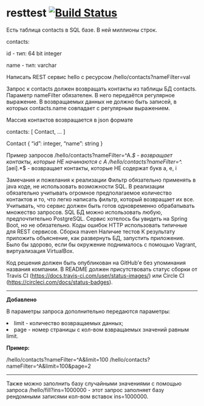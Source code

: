 # resttest [![Build Status](https://travis-ci.org/aquariusmaster/resttest.svg?branch=master)](https://travis-ci.org/aquariusmaster/resttest)

Есть таблица contacts в SQL базе. В ней миллионы строк.

contacts:

id - тип: 64 bit integer

name - тип: varchar


Написать REST сервис hello с ресурсом
/hello/contacts?nameFilter=val

Запрос к contacts должен возвращать контакты из таблицы БД contacts. Параметр nameFilter обязателен. В него передаётся регулярное выражение. В возвращаемых данных не должно быть записей, в которых contacts.name совпадает с регулярным выражением.

Массив контактов возвращается в json формате

contacts: [ Contact, ... ]

Contact
{
    “id”: integer,
     “name”: string
}

Пример запросов
/hello/contacts?nameFilter=^A.*$ - возвращает контакты, которые НЕ начинаются с A
/hello/contacts?nameFilter=^.*[aei].*$ - возвращает контакты, которые НЕ содержат букв a, e, i

Замечания и пожелания к реализации
Фильтр обязательно применять в java коде, не использовать возможности SQL.
В реализации обязательно учитывать огромное предполагаемое количество контактов и то, что легко написать фильтр, который возвращает их все.
Учитывать, что сервис должен быть готов одновременно обрабатывать множество запросов.
SQL БД можно использовать любую, предпочтительно PostgreSQL.
Сервис хотелось бы увидеть на Spring Boot, но не обязательно.
Коды ошибок HTTP использовать типичные для REST сервисов.
Сборка maven
Наличие тестов
К результату приложить объяснение, как развернуть БД, запустить приложение. Было бы здорово, если бы окружение поднималось с помощью Vagrant, виртуализация VirtualBox.

Код решения должен быть опубликован на GitHub’е без упоминания названия компании. В README должен присутствовать статус сборки от Travis CI (https://docs.travis-ci.com/user/status-images/) или Circle CI (https://circleci.com/docs/status-badges).


_______________________________________________________________________________________

**Добавлено**

В параметры запроса дополнительно передаются параметры:
    <li> limit - количество возвращаемых данных;
    <li> page - номер страницы с кол-вом взвращаемых значений равным limit.
    

**Пример:**

/hello/contacts?nameFilter=^A&limit=100
/hello/contacts?nameFilter=^A&limit=100&page=2

 ______________________________________________________________________________________
 Также можно заполнить базу случайными значениями с помощью запроса /hello/fill?ins=1000000 - этот запрос заполняет базу рендомными записями кол-вом вставок ins=1000000. 